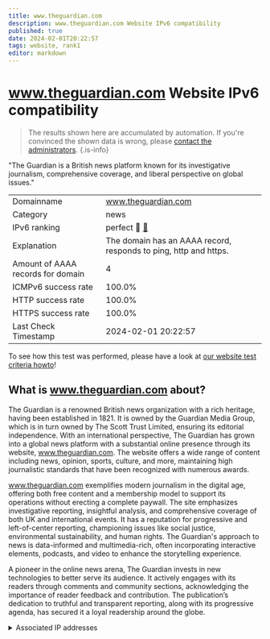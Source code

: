 ```yaml
---
title: www.theguardian.com
description: www.theguardian.com Website IPv6 compatibility
published: true
date: 2024-02-01T20:22:57
tags: website, rank1
editor: markdown
---
```


# www.theguardian.com Website IPv6 compatibility

> The results shown here are accumulated by automation. If you're convinced the shown data is wrong, please [contact the administrators](/howto/chat). 
{.is-info}

"The Guardian is a British news platform known for its investigative journalism, comprehensive coverage, and liberal perspective on global issues."


|   |   |
| - | - |
| Domainname | www.theguardian.com
| Category | news |
| IPv6 ranking | perfect :1st_place_medal: [🔗](/howto/ranking) |
| Explanation | The domain has an AAAA record, responds to ping, http and https. |
| Amount of AAAA records for domain | 4 |
| ICMPv6 success rate | 100.0%|
| HTTP success rate | 100.0% |
| HTTPS success rate | 100.0% |
| Last Check Timestamp | 2024-02-01 20:22:57 |

To see how this test was performed, please have a look at [our website test criteria howto](/howto/testcriteria/website)!


## What is www.theguardian.com about?
The Guardian is a renowned British news organization with a rich heritage, having been established in 1821. It is owned by the Guardian Media Group, which is in turn owned by The Scott Trust Limited, ensuring its editorial independence. With an international perspective, The Guardian has grown into a global news platform with a substantial online presence through its website, www.theguardian.com. The website offers a wide range of content including news, opinion, sports, culture, and more, maintaining high journalistic standards that have been recognized with numerous awards.

www.theguardian.com exemplifies modern journalism in the digital age, offering both free content and a membership model to support its operations without erecting a complete paywall. The site emphasizes investigative reporting, insightful analysis, and comprehensive coverage of both UK and international events. It has a reputation for progressive and left-of-center reporting, championing issues like social justice, environmental sustainability, and human rights. The Guardian's approach to news is data-informed and multimedia-rich, often incorporating interactive elements, podcasts, and video to enhance the storytelling experience.

A pioneer in the online news arena, The Guardian invests in new technologies to better serve its audience. It actively engages with its readers through comments and community sections, acknowledging the importance of reader feedback and contribution. The publication’s dedication to truthful and transparent reporting, along with its progressive agenda, has secured it a loyal readership around the globe.



<details>
<summary>Associated IP addresses</summary>

2a04:4e42:200::367

2a04:4e42:400::367

2a04:4e42:600::367

2a04:4e42::367

</details>
